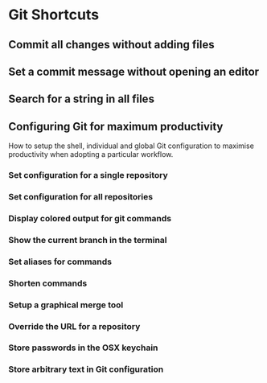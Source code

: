 # Git Shortcuts
## Commit all changes without adding files

## Set a commit message without opening an editor

## Search for a string in all files

## Configuring Git for maximum productivity
How to setup the shell, individual and global Git configuration to maximise productivity when adopting a particular workflow.

### Set configuration for a single repository

### Set configuration for all repositories

### Display colored output for git commands

### Show the current branch in the terminal

### Set aliases for commands

### Shorten commands

### Setup a graphical merge tool

### Override the URL for a repository

### Store passwords in the OSX keychain

### Store arbitrary text in Git configuration
